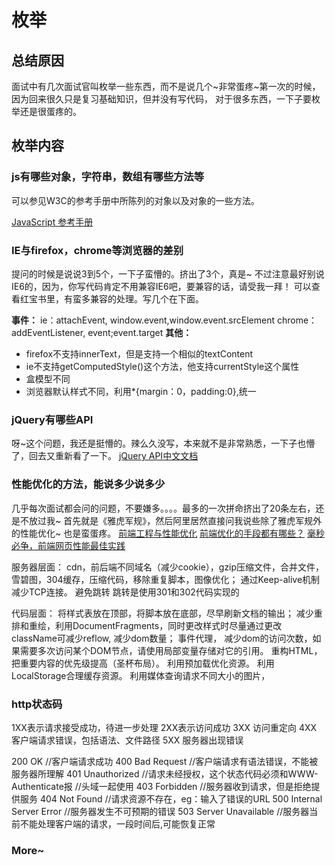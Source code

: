 # 枚举
## 总结原因

面试中有几次面试官叫枚举一些东西，而不是说几个~非常蛋疼~第一次的时候，因为回来很久只是复习基础知识，但并没有写代码，
对于很多东西，一下子要枚举还是很蛋疼的。

## 枚举内容

### js有哪些对象，字符串，数组有哪些方法等
可以参见W3C的参考手册中所陈列的对象以及对象的一些方法。

[JavaScript 参考手册](http://www.w3school.com.cn/jsref/index.asp)

### IE与firefox，chrome等浏览器的差别

提问的时候是说说3到5个，一下子蛮懵的。挤出了3个，真是~
不过注意最好别说IE6的，因为，你写代码肯定不用兼容IE6吧，要兼容的话，请受我一拜！
可以查看红宝书里，有蛮多兼容的处理。写几个在下面。

**事件：**
ie：attachEvent, window.event,window.event.srcElement
chrome：addEventListener, event;event.target
**其他：**
- firefox不支持innerText，但是支持一个相似的textContent
- ie不支持getComputedStyle()这个方法，他支持currentStyle这个属性
- 盒模型不同
- 浏览器默认样式不同，利用*{margin：0，padding:0},统一

### jQuery有哪些API

呀~这个问题，我还是挺懵的。辣么久没写，本来就不是非常熟悉，一下子也懵了，回去又重新看了一下。
[jQuery API中文文档](http://www.css88.com/jqapi-1.9/)

### 性能优化的方法，能说多少说多少

几乎每次面试都会问的问题，不要嫌多。。。。最多的一次拼命挤出了20条左右，还是不放过我~
首先就是《雅虎军规》，然后阿里居然直接问我说些除了雅虎军规外的性能优化~
也是蛮蛋疼。
[前端工程与性能优化](https://github.com/fouber/blog/issues/3)
[前端优化的手段都有哪些？](https://segmentfault.com/q/1010000003068173)
[毫秒必争，前端网页性能最佳实践](http://www.cnblogs.com/developersupport/p/webpage-performance-best-practices.html#events)


服务器层面：
cdn，前后端不同域名（减少cookie），gzip压缩文件，合并文件，雪碧图，304缓存，压缩代码，移除重复脚本，图像优化；
通过Keep-alive机制减少TCP连接。
避免跳转 跳转是使用301和302代码实现的

代码层面：
将样式表放在顶部，将脚本放在底部，尽早刷新文档的输出；
减少重排和重绘，利用DocumentFragments，同时更改样式时尽量通过更改className可减少reflow,
减少dom数量；
事件代理，
减少dom的访问次数，如果需要多次访问某个DOM节点，请使用局部变量存储对它的引用。
重构HTML，把重要内容的优先级提高（圣杯布局）。
利用预加载优化资源。
利用LocalStorage合理缓存资源。
利用媒体查询请求不同大小的图片，

### http状态码

1XX表示请求接受成功，待进一步处理
2XX表示访问成功
3XX 访问重定向
4XX 客户端请求错误，包括语法、文件路径
5XX 服务器出现错误

200 OK  //客户端请求成功
400 Bad Request  //客户端请求有语法错误，不能被服务器所理解
401 Unauthorized //请求未经授权，这个状态代码必须和WWW-Authenticate报 //头域一起使用
403 Forbidden  //服务器收到请求，但是拒绝提供服务
404 Not Found  //请求资源不存在，eg：输入了错误的URL
500 Internal Server Error //服务器发生不可预期的错误
503 Server Unavailable  //服务器当前不能处理客户端的请求，一段时间后,可能恢复正常


### More~

